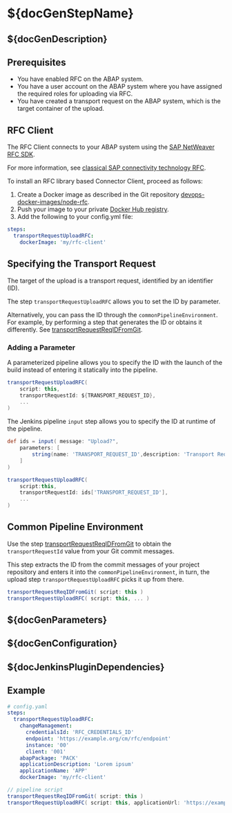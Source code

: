 # ${docGenStepName}

## ${docGenDescription}

## Prerequisites

* You have enabled RFC on the ABAP system.
* You have a user account on the ABAP system where you have assigned the required roles for uploading via RFC.
* You have created a transport request on the ABAP system, which is the target container of the upload.

## RFC Client

The RFC Client connects to your ABAP system using the [SAP NetWeaver RFC SDK](https://support.sap.com/en/product/connectors/nwrfcsdk.html).

For more information, see [classical SAP connectivity technology RFC](https://help.sap.com/viewer/753088fc00704d0a80e7fbd6803c8adb/1709%20000/en-US/4888068ad9134076e10000000a42189d.html).

To install an RFC library based Connector Client, proceed as follows:

1. Create a Docker image as described in the Git repository [devops-docker-images/node-rfc](https://github.com/rodibrin/devops-docker-images/tree/master/node-rfc).
1. Push your image to your private [Docker Hub registry](https://hub.docker.com/).
1. Add the following to your config.yml file:

```yaml
steps:
  transportRequestUploadRFC:
    dockerImage: 'my/rfc-client'
```

## Specifying the Transport Request

The target of the upload is a transport request, identified by an identifier (ID).

The step `transportRequestUploadRFC` allows you to set the ID by parameter.

Alternatively, you can pass the ID through the `commonPipelineEnvironment`.
For example, by performing a step that generates the ID or obtains it differently.
See [transportRequestReqIDFromGit](transportRequestReqIDFromGit.md).

### Adding a Parameter

A parameterized pipeline allows you to specify the ID with the launch of the build instead of entering it statically into the pipeline.

```groovy
transportRequestUploadRFC(
    script: this,
    transportRequestId: ${TRANSPORT_REQUEST_ID},
    ...
)
```

The Jenkins pipeline `input` step allows you to specify the ID at runtime of the pipeline.

```groovy
def ids = input( message: "Upload?",
    parameters: [
        string(name: 'TRANSPORT_REQUEST_ID',description: 'Transport Request ID')
    ]
)

transportRequestUploadRFC(
    script:this,
    transportRequestId: ids['TRANSPORT_REQUEST_ID'],
    ...
)
```

## Common Pipeline Environment

Use the step [transportRequestReqIDFromGit](transportRequestReqIDFromGit.md) to obtain the  `transportRequestId` value from your Git commit messages.

This step extracts the ID from the commit messages of your project repository and enters it into the `commonPipelineEnvironment`, in turn, the upload step `transportRequestUploadRFC` picks it up from there.

```groovy
transportRequestReqIDFromGit( script: this )
transportRequestUploadRFC( script: this, ... )
```

## ${docGenParameters}

## ${docGenConfiguration}

## ${docJenkinsPluginDependencies}

## Example

```yaml
# config.yaml
steps:
  transportRequestUploadRFC:
    changeManagement:
      credentialsId: 'RFC_CREDENTIALS_ID'
      endpoint: 'https://example.org/cm/rfc/endpoint'
      instance: '00'
      client: '001'
    abapPackage: 'PACK'
    applicationDescription: 'Lorem ipsum'
    applicationName: 'APP'
    dockerImage: 'my/rfc-client'
```

```groovy
// pipeline script
transportRequestReqIDFromGit( script: this )
transportRequestUploadRFC( script: this, applicationUrl: 'https://example.org/appl/url/archive.zip')
```
